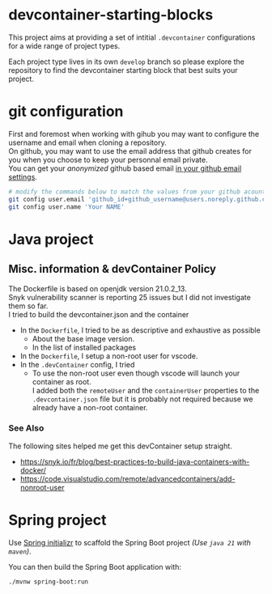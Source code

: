 # devcontainer-starting-blocks

This project aims at providing a set of intitial `.devcontainer` configurations
for a wide range of project types.

Each project type lives in its own `develop` branch so please explore the
repository to find the devcontainer starting block that best suits your
project.

# git configuration
First and foremost when working with gihub you may want to configure the
username and email when cloning a repository.  
On github, you may want to use the email address that github creates for you
when you choose to keep your personnal email private.  
You can get your _anonymized_ github based email [in your github email settings](https://github.com/settings/emails).

```bash
# modify the commands below to match the values from your github acount.
git config user.email 'github_id+github_username@users.noreply.github.com'
git config user.name 'Your NAME'
```

# Java project
## Misc. information & devContainer Policy
The Dockerfile is based on openjdk version 21.0.2_13.  
Snyk vulnerability scanner is reporting 25 issues but I did not investigate them
so far.  
I tried to build the devcontainer.json and the container
- In the `Dockerfile`, I tried to be as descriptive and exhaustive as possible
  - About the base image version.
  - In the list of installed packages
- In the `Dockerfile`, I setup a non-root user for vscode.
- In the `.devContainer` config, I tried
  - To use the non-root user even though vscode will launch your container as root.  
    I added both the `remoteUser` and the `containerUser` properties to
    the `.devcontainer.json` file but it is probably not required because we already
    have a non-root container.

### See Also 
The following sites helped me get this devContainer setup straight.
- https://snyk.io/fr/blog/best-practices-to-build-java-containers-with-docker/
- https://code.visualstudio.com/remote/advancedcontainers/add-nonroot-user

# Spring project
Use [Spring initializr](https://start.spring.io/#!type=maven-project&language=java&jvmVersion=21)
to scaffold the Spring Boot project _(Use `java 21` with `maven`)_.

You can then build the Spring Boot application with:
```bash
./mvnw spring-boot:run
```
